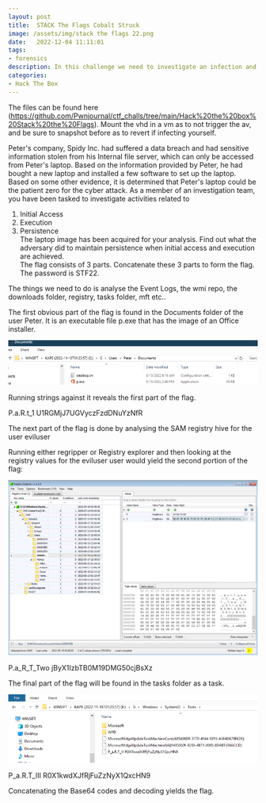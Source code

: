 ```yaml
---
layout: post
title:  STACK The Flags Cobalt Struck 
image: /assets/img/stack the flags 22.png
date:   2022-12-04 11:11:01
tags:
- forensics
description: In this challenge we need to investigate an infection and find 3 flags from initial access -> execution -> persistence
categories:
- Hack The Box
---
```


The files can be found here (https://github.com/Pwnjournal/ctf_challs/tree/main/Hack%20the%20box%20Stack%20the%20Flags). Mount the vhd in a vm as to not trigger the av, and be sure to snapshot before as to revert if infecting yourself.

Peter's company, Spidy Inc. had suffered a data breach and had sensitive information stolen from his Internal file server, which can only be accessed from Peter's laptop. Based on the information provided by Peter, he had bought a new laptop and installed a few software to set up the laptop. Based on some other evidence, it is determined that Peter's laptop could be the patient zero for the cyber attack. As a member of an investigation team, you have been tasked to investigate activities related to  
1. Initial Access  
2. Execution  
3. Persistence  
The laptop image has been acquired for your analysis. Find out what the adversary did to maintain persistence when initial access and execution are achieved.  
The flag consists of 3 parts. Concatenate these 3 parts to form the flag.  
The password is STF22.  


The things we need to do is analyse the Event Logs, the wmi repo, the downloads folder, registry, tasks folder, mft etc..

The first obvious part of the flag is found in the Documents folder of the user Peter. It is an executable file p.exe that has the image of an Office installer.

![](/assets/img/2022-12-04-11-24-21.png)

Running strings against it reveals the first part of the flag.

P.a.R.t_1 U1RGMjJ7UGVyczFzdDNuYzNfR

The next part of the flag is done by analysing the SAM registry hive for the user eviluser

Running either regripper or Registry explorer and then looking at the registry values for the eviluser user would yield the second portion of the flag:

![](/assets/img/2022-12-04-11-29-19.png)

P.a_R_T_Two jByX1IzbTB0M19DMG50cjBsXz

The final part of the flag will be found in the tasks folder as a task.


![](/assets/img/2022-12-04-11-31-11.png)

P_a.R.T_III R0X1kwdXJfRjFuZzNyX1QxcHN9

Concatenating the Base64 codes and decoding yields the flag.


